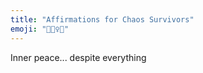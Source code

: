 ```yaml
---
title: "Affirmations for Chaos Survivors"
emoji: "🧘🏻‍♀️💥"
---
```


Inner peace... despite everything